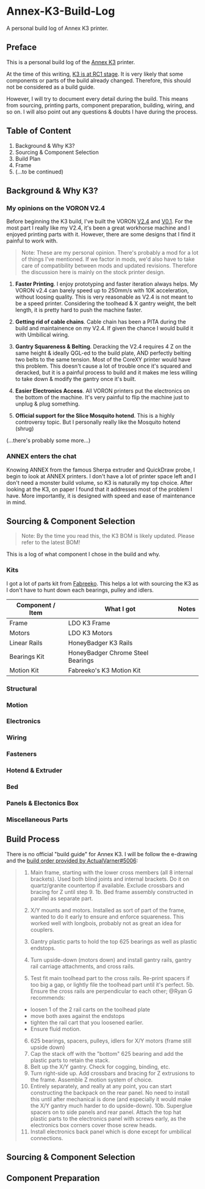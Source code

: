 # Annex-K3-Build-Log
A personal build log of Annex K3 printer. 

## Preface
This is a personal build log of the [Annex K3](https://github.com/Annex-Engineering/Gasherbrum-K3) printer.  

At the time of this writing, [K3 is at RC1 stage](https://github.com/Annex-Engineering/Gasherbrum-K3/releases/tag/R1RC1).  It is very likely that some components or parts of the build already changed.  Therefore, this should not be considered as a build guide.

However, I will try to document every detail during the build.  This means from sourcing, printing parts, component preparation, building, wiring, and so on.  I will also point out any questions & doubts I have during the process.

## Table of Content

1. Background & Why K3?
2. Sourcing & Component Selection
3. Build Plan
4. Frame
5. (...to be continued)

## Background & Why K3?

### My opinions on the VORON V2.4

Before beginning the K3 build, I've built the VORON [V2.4](https://vorondesign.com/voron2.4) and [V0.1](https://vorondesign.com/voron0.1).  For the most part I really like my V2.4, it's been a great workhorse machine and I enjoyed printing parts with it.  However, there are some designs that I find it painful to work with.

> Note: These are my personal opinion.  There's probably a mod for a lot of things I've mentioned.  If we factor in mods, we'd also have to take care of compatibility between mods and updated revisions.  Therefore the discussion here is mainly on the stock printer design.

1. **Faster Printing**.  I enjoy prototyping and faster iteration always helps.  My VORON v2.4 can barely speed up to 250mm/s with 10K acceleration, without loosing quality.  This is very reasonable as V2.4 is not meant to be a speed printer.  Considering the toolhead & X gantry weight, the belt length, it is pretty hard to push the machine faster.  

2. **Getting rid of cable chains**.  Cable chain has been a PITA during the build and maintainence on my V2.4.  If given the chance I would build it with Umbilical wiring.
 
3. **Gantry Squareness & Belting**.  Deracking the V2.4 requires 4 Z on the same height & ideally QGL-ed to the build plate, AND perfectly belting two belts to the same tension.  Most of the CoreXY printer would have this problem.  This doesn't cause a lot of trouble once it's squared and deracked, but it is a painful process to build and it makes me less willing to take down & modify the gantry once it's built.

4. **Easier Electronics Access**.  All VORON printers put the electronics on the bottom of the machine.  It's very painful to flip the machine just to unplug & plug something.
 
4. **Official support for the Slice Mosquito hotend**.  This is a highly controversy topic.  But I personally really like the Mosquito hotend (shrug)

(...there's probably some more...)

### ANNEX enters the chat

Knowing ANNEX from the famous Sherpa extruder and QuickDraw probe, I begin to look at ANNEX printers.  I don't have a lot of printer space left and I don't need a monster build volume, so K3 is naturally my top choice.  After looking at the K3, on paper I found that it addresses most of the problem I have.  More importantly, it is designed with speed and ease of maintenance in mind.



## Sourcing & Component Selection

> Note:  By the time you read this, the K3 BOM is likely updated.  Please refer to the latest BOM!

This is a log of what component I chose in the build and why.  

### Kits

I got a lot of parts kit from [Fabreeko](https://www.fabreeko.com/).  This helps a lot with sourcing the K3 as I don't have to hunt down each bearings, pulley and idlers.

| Component / Item | What I got | Notes |
| ------------- | ------------- | ------------- |
| Frame  | LDO K3 Frame |  |
| Motors  | LDO K3 Motors |  |
| Linear Rails  | HoneyBadger K3 Rails |  |
| Bearings Kit  | HoneyBadger Chrome Steel Bearings |  |
| Motion Kit  | Fabreeko's K3 Motion Kit |  |

### Structural


### Motion

### Electronics


### Wiring


### Fasteners

### Hotend & Extruder

### Bed

### Panels & Electonics Box


### Miscellaneous Parts



## Build Process

There is no official "build guide" for Annex K3.  I will be follow the e-drawing and the [build order provided by ActualVarner#5006](https://discord.com/channels/641407187004030997/852302000834084924/916480019998584843):

> 1. Main frame, starting with the lower cross members (all 8 internal brackets).  Used both blind joints and internal brackets.  Do it on quartz/granite countertop if available. Exclude crossbars and bracing for Z until step 9.
> 1b. Bed frame assembly constructed in parallel as separate part.
> 
> 2. X/Y mounts and motors.  Installed as sort of part of the frame, wanted to do it early to ensure and enforce squareness.  This worked well with longbois, probably not as great an idea for couplers.
> 3. Gantry plastic parts to hold the top 625 bearings as well as plastic endstops.
> 4. Turn upside-down (motors down) and install gantry rails, gantry rail carriage attachments, and cross rails.
> 5. Test fit main toolhead part to the cross rails.  Re-print spacers if too big a gap, or lightly file the toolhead part until it's perfect.
> 5b. Ensure the cross rails are perpendicular to each other; @Ryan G recommends:
> - loosen 1 of the 2 rail carts on the toolhead plate
> - move both axes against the endstops
> - tighten the rail cart that you loosened earlier.
> - Ensure fluid motion.
> 6. 625 bearings, spacers, pulleys, idlers for X/Y motors (frame still upside down)
> 7. Cap the stack off with the "bottom" 625 bearing and add the plastic parts to retain the stack.
> 8. Belt up the X/Y gantry.  Check for cogging, binding, etc.
> 9. Turn right-side up. Add crossbars and bracing for Z extrusions to the frame.  Assemble Z motion system of choice. 
> 10. Entirely separately, and really at any point, you can start constructing the backpack on the rear panel.  No need to install this until after mechanical is done (and especially it would make the X/Y gantry much harder to do upside-down).
> 10b. Superglue spacers on to side panels and rear panel.  Attach the top hat plastic parts to the electronics panel with screws early, as the electronics box corners cover those screw heads.
> 11. Install electronics back panel which is done except for umbilical connections. 

## Sourcing & Component Selection

## Component Preparation

##

